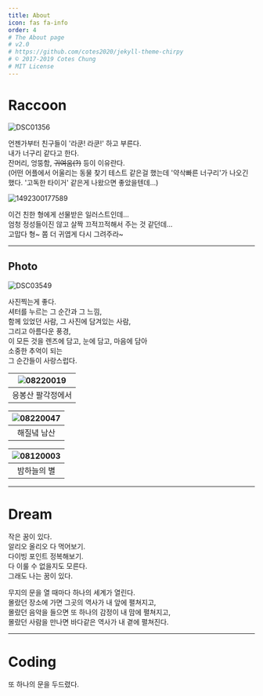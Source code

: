 ```yaml
---
title: About
icon: fas fa-info
order: 4
# The About page
# v2.0
# https://github.com/cotes2020/jekyll-theme-chirpy
# © 2017-2019 Cotes Chung
# MIT License
---
```


# **Raccoon**

![DSC01356](https://user-images.githubusercontent.com/70361152/106779293-3378b200-668a-11eb-93e9-0e541dc23255.jpg)

언젠가부터 친구들이 '라쿤! 라쿤!' 하고 부른다.  
내가 너구리 같다고 한다.  
잔머리, 엉뚱함, ~~귀여움(?)~~ 등이 이유란다.  
(어떤 어플에서 어울리는 동물 찾기 테스트 같은걸 했는데 '약삭빠른 너구리'가 나오긴 했다. '고독한 타이거' 같은게 나왔으면 좋았을텐데...)

![1492300177589](https://user-images.githubusercontent.com/70361152/106779292-3378b200-668a-11eb-9d70-ae016a9b12a9.jpg)

이건 친한 형에게 선물받은 일러스트인데...  
엄청 정성들이진 않고 살짝 끄적끄적해서 주는 것 같던데...  
고맙다 형~ 쫌 더 귀엽게 다시 그려주라~

---

## Photo

![DSC03549](https://user-images.githubusercontent.com/70361152/106779295-34114880-668a-11eb-8917-ab2d30448faa.jpg)

사진찍는게 좋다.  
셔터를 누르는 그 순간과 그 느낌,  
함께 있었던 사람, 그 사진에 담겨있는 사람,  
그리고 아름다운 풍경,  
이 모든 것을 렌즈에 담고, 눈에 담고, 마음에 담아  
소중한 추억이 되는  
그 순간들이 사랑스럽다.  

| ![08220019](https://user-images.githubusercontent.com/70361152/106779288-32e01b80-668a-11eb-862f-46e28fd8ceda.jpg) |
|:--:|
| 응봉산 팔각정에서 |



| ![08220047](https://user-images.githubusercontent.com/70361152/106779289-32e01b80-668a-11eb-91ce-d0f2105c077d.jpg) |
| :----------------------------------------------------------: |
|                         해질녘 남산                          |

| ![08120003](https://user-images.githubusercontent.com/70361152/106779280-31aeee80-668a-11eb-88db-3c053ea65e46.jpg) |
|:--:|
| 밤하늘의 별 |





---

# Dream

작은 꿈이 있다.  
알리오 올리오 다 먹어보기.  
다이빙 포인트 정복해보기.  
다 이룰 수 없을지도 모른다.  
그래도 나는 꿈이 있다.  

무지의 문을 열 때마다 하나의 세계가 열린다.  
몰랐던 장소에 가면 그곳의 역사가 내 앞에 펼쳐지고,  
몰랐던 음악을 들으면 또 하나의 감정이 내 맘에 펼쳐지고,  
몰랐던 사람을 만나면 바다같은 역사가 내 곁에 펼쳐진다.  

---

# Coding

또 하나의 문을 두드렸다.
